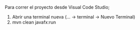Para correr el proyecto desde Visual Code Studio;
1. Abrir una terminal nueva (... -> terminal -> Nuevo Terminal)
2. mvn clean javafx:run
